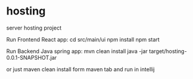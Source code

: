 # hosting
server hosting project

Run Frontend React app:
cd src/main/ui
npm install
npm start

Run Backend Java spring app:
mvn clean install
java -jar target/hosting-0.0.1-SNAPSHOT.jar
 
or just maven clean install form maven tab and run in intellij